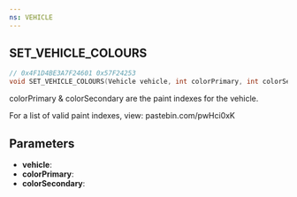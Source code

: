 ```yaml
---
ns: VEHICLE
---
```

## SET_VEHICLE_COLOURS

```c
// 0x4F1D4BE3A7F24601 0x57F24253
void SET_VEHICLE_COLOURS(Vehicle vehicle, int colorPrimary, int colorSecondary);
```

colorPrimary & colorSecondary are the paint indexes for the vehicle.  

For a list of valid paint indexes, view: pastebin.com/pwHci0xK  

## Parameters
* **vehicle**: 
* **colorPrimary**: 
* **colorSecondary**: 

